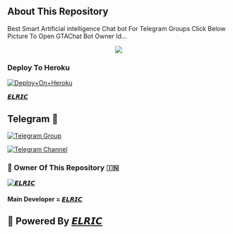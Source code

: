 ## About This Repository 
Best Smart Artificial intelligence Chat bot For Telegram Groups 
Click Below Picture To Open GTAChat Bot Owner Id...


<p align="center"><a href="https://t.me/Elric_1"><img src="https://telegra.ph/file/0d9e168d6417cf7c433ef.jpg"></a></p>



### Deploy To Heroku

[![Deploy+On+Heroku](https://www.herokucdn.com/deploy/button.svg)](https://dashboard.heroku.com/new?template=https://github.com/BikashhalderNew/BikashChatBot)

[𝙀𝙇𝙍𝙄𝘾](https://t.me/Elric_1)

## Telegram 🏪

[![Telegram Group](https://img.shields.io/badge/Telegram-Group-brightgreen)](https://t.me/BotX_1)

[![Telegram Channel](https://img.shields.io/badge/Telegram-Channel-brightgreen)](https://t.me/BotX_1)


### 🌷 Owner Of This Repository 🇮🇳
[![𝙀𝙇𝙍𝙄𝘾](https://telegra.ph/file/9eb2016f3e9dbce5187a7.jpg)](https://t.me/Elric_1)


#### Main Developer = [𝙀𝙇𝙍𝙄𝘾](https://t.me/Elric_1)


## 🥀 Powered By [ 𝙀𝙇𝙍𝙄𝘾 ](https://t.me/Elric_1) 
